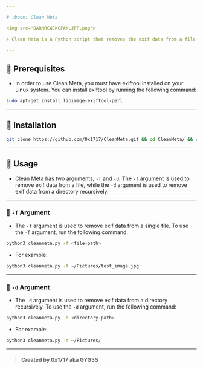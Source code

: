 ```yaml
---

# :boom: Clean Meta 

<img src='QARNRCWJKCFAKLJFP.png'>

> Clean Meta is a Python script that removes the exif data from a file or a directory and changes the filename. This tool is useful for people who are concerned about their privacy and want to remove any metadata from their files.

---
```


## :scroll: Prerequisites

- In order to use Clean Meta, you must have exiftool installed on your Linux system. You can install exiftool by running the following command:


```bash
sudo apt-get install libimage-exiftool-perl
```

---

## :scroll: Installation

```bash
git clone https://github.com/0x1717/CleanMeta.git && cd CleanMeta/ && chmod +x cleanmeta.py
```

---

## :scroll: Usage

- Clean Meta has two arguments, `-f` and `-d`. The `-f` argument is used to remove exif data from a file, while the `-d` argument is used to remove exif data from a directory recursively.

---

### :pill: `-f` Argument

- The `-f` argument is used to remove exif data from a single file. To use the `-f` argument, run the following command:

```bash
python3 cleanmeta.py -f <file-path>
```

- For example:

```bash
python3 cleanmeta.py -f ~/Pictures/test_image.jpg
```

---

### :pill: `-d` Argument

- The `-d` argument is used to remove exif data from a directory recursively. To use the `-d` argument, run the following command:

```bash
python3 cleanmeta.py -d <directory-path>
```

- For example:

```bash
python3 cleanmeta.py -d ~/Pictures/
```

---

> #### Created by 0x1717 aka GYG3S
